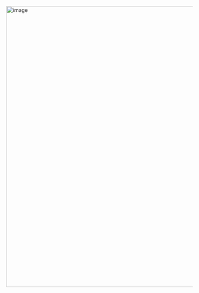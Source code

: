 <img width="758" alt="image" src="https://user-images.githubusercontent.com/63328419/164115521-b1793f6d-0d79-4d59-85fc-fb4ceca79af2.png">



